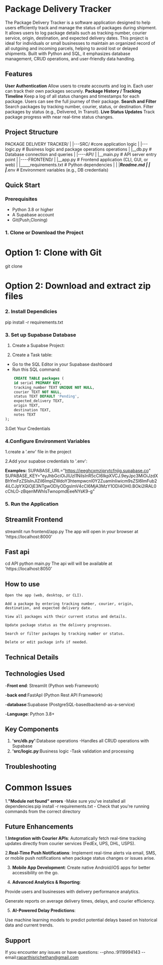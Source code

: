 # Package Delivery Tracker

The Package Delivery Tracker is a software application designed to help users efficiently track and manage the status of packages during shipment. It allows users to log package details such as tracking number, courier service, origin, destination, and expected delivery dates.
This project is ideal for individuals or small businesses to maintain an organized record of all outgoing and incoming parcels, helping to avoid lost or delayed shipments. Built with Python and SQL, it emphasizes database management, CRUD operations, and user-friendly data handling.

## Features

**User Authentication**
    Allow users to create accounts and log in.
    Each user can track their own packages securely.
**Package History / Tracking Timeline**
    Keep a log of all status changes and timestamps for each package.
    Users can see the full journey of their package.
**Search and Filter**
    Search packages by tracking number, courier, status, or destination.
    Filter packages by status (e.g., Delivered, In Transit).
**Live Status Updates**
    Track package progress with near real-time status changes.



##  Project Structure

PACKAGE DELIVERY TRACKER/
|
|---SRC/   #core application logic
|    |---logic.py    # Business logic and package operations
operations
|    |__db.py    # Database connection and queries
|
|----API/
|    |__main.py    # API server entry point
|
|----FRONTEND/
|    |__app.py    # Frontend application (CLI, GUI, or web)
|
|_____requirements.txt   # Python dependencies
|
|
|_____Readme.md 
|
|
|_____.env  # Environment variables (e.g., DB credentials)


## Quick Start

### Prerequisites

- Python 3.8 or higher
- A Supabase account
- Git(Push,Cloning)

### 1. Clone or Download the Project
# Option 1: Clone with Git
git clone <repository-url>

# Option 2: Download and extract zip files

### 2. Install Dependicies
pip install -r requirements.txt

### 3. Set up Supabase Database
1. Create a Supabse Project:

2. Create a Task  table:

- Go to the SQL Editor in your Supabase
dashboard
- Run this SQL command:
```sql
    CREATE TABLE packages (
    id serial PRIMARY KEY,
    tracking_number TEXT UNIQUE NOT NULL,
    courier TEXT NOT NULL,
    status TEXT DEFAULT 'Pending',
    expected_delivery TEXT,
    origin TEXT,
    destination TEXT,
    notes TEXT
);
```
  3.Get Your Credentials

### 4.Configure Environment Variables

1.create a '.env' file in the project

2.Add your supabse credentials to '.env':

**Examples:**
SUPABASE_URL="https://jeeghcxmzjprytcfnjig.supabase.co"
SUPABASE_KEY="eyJhbGciOiJIUzI1NiIsInR5cCI6IkpXVCJ.9eyJpc3MiOiJzdXBhYmFzZSIsInJlZiI6ImplZWdoY3htempwcnl0Y2ZuamlnIiwicm9sZSI6ImFub24iLCJpYXQiOjE3NTgwODIyODgsImV4cCI6MjA3MzY1ODI4OH0.BOki2IRAL0cChLO-zBqenMWhIsTwnopmdEeeNYsK9-g"

### 5. Run the Application
## Streamlit Frontend
streamlit run frontend/app.py
The app will open in your browser at 'https://localhost:8000'

## Fast api
cd API
python main.py
The api will will be available at 'https://localhost:8050'

## How to use
    Open the app (web, desktop, or CLI).

    Add a package by entering tracking number, courier, origin, destination, and expected delivery date.

    View all packages with their current status and details.

    Update package status as the delivery progresses.

    Search or filter packages by tracking number or status.

    Delete or edit package info if needed.
## Technical Details

## Technologies Used

-**Front end**: Streamlit (Python web Framework)

-**back end**:FastApI (Python Rest API Framework)

-**database**:Supabase (PostgreSQL-basedbackend-as-a-service)

-**Language**: Python 3.8+

## Key Components

1. **'src/db.py'**:Database operations
    -Handles all CRUD operations with Supabase
2. **'src/logic.py**:Business logic 
    -Task validation and processing

## Troubleshooting

# Common Issues

1.**"Module not found" errors**
    -Make sure you've installed all dependencies:pip install -r requirements.txt
    - Check that you're running commands from the correct directory

## Future Enhancements
1.**Integration with Courier APIs**:
    Automatically fetch real-time tracking updates directly from courier services (FedEx, UPS, DHL, USPS).

2.**Real-Time Push Notifications**:
    Implement real-time alerts via email, SMS, or mobile push notifications when package status changes or issues arise.

3. **Mobile App Development**:
    Create native Android/iOS apps for better accessibility on the go.

4. **Advanced Analytics & Reporting**:

Provide users and businesses with delivery performance analytics.

Generate reports on average delivery times, delays, and courier efficiency.

5. **AI-Powered Delay Predictions**:

Use machine learning models to predict potential delays based on historical data and current trends.

## Support

If you encounter any issues or have questions:
    --phno.:9119994143
    --email:raparthisrichethan@gmail.com